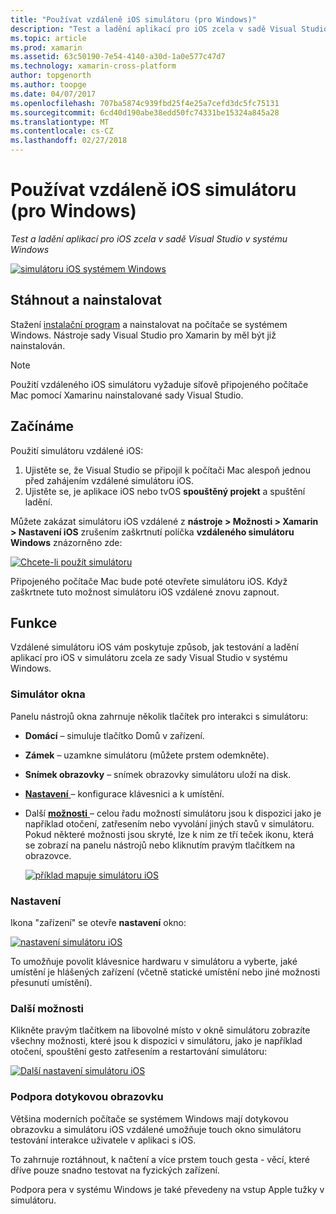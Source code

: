 ```yaml
---
title: "Používat vzdáleně iOS simulátoru (pro Windows)"
description: "Test a ladění aplikací pro iOS zcela v sadě Visual Studio v systému Windows"
ms.topic: article
ms.prod: xamarin
ms.assetid: 63c50190-7e54-4140-a30d-1a0e577c47d7
ms.technology: xamarin-cross-platform
author: topgenorth
ms.author: toopge
ms.date: 04/07/2017
ms.openlocfilehash: 707ba5874c939fbd25f4e25a7cefd3dc5fc75131
ms.sourcegitcommit: 6cd40d190abe38edd50fc74331be15324a845a28
ms.translationtype: MT
ms.contentlocale: cs-CZ
ms.lasthandoff: 02/27/2018
---
```

# <a name="remoted-ios-simulator-for-windows"></a>Používat vzdáleně iOS simulátoru (pro Windows)

_Test a ladění aplikací pro iOS zcela v sadě Visual Studio v systému Windows_

[ ![](ios-simulator-images/hero-sml.png "simulátoru iOS systémem Windows")](ios-simulator-images/hero.png)

## <a name="download-and-install"></a>Stáhnout a nainstalovat

Stažení [instalační program](https://dl.xamarin.com/xamarin-simulator/Xamarin.Simulator.Installer.msi) a nainstalovat na počítače se systémem Windows. Nástroje sady Visual Studio pro Xamarin by měl být již nainstalován.

> [!NOTE]
> Použití vzdáleného iOS simulátoru vyžaduje síťově připojeného počítače Mac pomocí Xamarinu nainstalované sady Visual Studio.

## <a name="getting-started"></a>Začínáme

Použití simulátoru vzdálené iOS:

1. Ujistěte se, že Visual Studio se připojil k počítači Mac alespoň jednou před zahájením vzdálené simulátoru iOS.
2. Ujistěte se, je aplikace iOS nebo tvOS **spouštěný projekt** a spuštění ladění.

Můžete zakázat simulátoru iOS vzdálené z **nástroje > Možnosti > Xamarin > Nastavení iOS** zrušením zaškrtnutí políčka **vzdáleného simulátoru Windows** znázorněno zde:

[ ![](ios-simulator-images/options-sml.png "Chcete-li použít simulátoru")](ios-simulator-images/options.png)

Připojeného počítače Mac bude poté otevřete simulátoru iOS. Když zaškrtnete tuto možnost simulátoru iOS vzdálené znovu zapnout.

## <a name="features"></a>Funkce

Vzdálené simulátoru iOS vám poskytuje způsob, jak testování a ladění aplikací pro iOS v simulátoru zcela ze sady Visual Studio v systému Windows.

### <a name="simulator-window"></a>Simulátor okna

Panelu nástrojů okna zahrnuje několik tlačítek pro interakci s simulátoru:

- **Domácí** – simuluje tlačítko Domů v zařízení.
- **Zámek** – uzamkne simulátoru (můžete prstem odemkněte).
- **Snímek obrazovky** – snímek obrazovky simulátoru uloží na disk.
- [**Nastavení** ](#settings) – konfigurace klávesnici a k umístění.
 - Další [ **možnosti** ](#options) – celou řadu možností simulátoru jsou k dispozici jako je například otočení, zatřesením nebo vyvolání jiných stavů v simulátoru. Pokud některé možnosti jsou skryté, lze k nim ze tří teček ikonu, která se zobrazí na panelu nástrojů nebo kliknutím pravým tlačítkem na obrazovce.

    [ ![](ios-simulator-images/maps-app-sml.png "příklad mapuje simulátoru iOS")](ios-simulator-images/maps-app.png)


### <a name="settings"></a>Nastavení

Ikona "zařízení" se otevře **nastavení** okno:

[ ![](ios-simulator-images/settings-sml.png "nastavení simulátoru iOS")](ios-simulator-images/settings.png)

To umožňuje povolit klávesnice hardwaru v simulátoru a vyberte, jaké umístění je hlášených zařízení (včetně statické umístění nebo jiné možnosti přesunutí umístění).



### <a name="other-options"></a>Další možnosti

Klikněte pravým tlačítkem na libovolné místo v okně simulátoru zobrazíte všechny možnosti, které jsou k dispozici v simulátoru, jako je například otočení, spouštění gesto zatřesením a restartování simulátoru:

[ ![](ios-simulator-images/more-sml.png "Další nastavení simulátoru iOS")](ios-simulator-images/more.png)

### <a name="touchscreen-support"></a>Podpora dotykovou obrazovku

Většina moderních počítače se systémem Windows mají dotykovou obrazovku a simulátoru iOS vzdálené umožňuje touch okno simulátoru testování interakce uživatele v aplikaci s iOS.

To zahrnuje roztáhnout, k načtení a více prstem touch gesta - věcí, které dříve pouze snadno testovat na fyzických zařízení.

Podpora pera v systému Windows je také převedeny na vstup Apple tužky v simulátoru.

<!--
<a name="knownissues" />

# Known Issues

 - Apple Watch devices may show in the Visual Studio device list, but are not yet supported.
 - Launching in **Release** mode may also start Apple’s simulator on the networked Mac.
 - Closing the remote iOS Simulator on Windows will not immediately stop debugging in Visual Studio. Stop debugging manually from the menu or the red button.
 - Opening too many different simulators simultaneously will produce unexpected results.
 - Exception of type `Foundation.NSErrorException` may be thrown while launching Simulators. Workaround is to kill csproxy (server process) on the Mac host and re-deploy to the simulator.
 - Performance may be slower when using Xcode 8
-->
